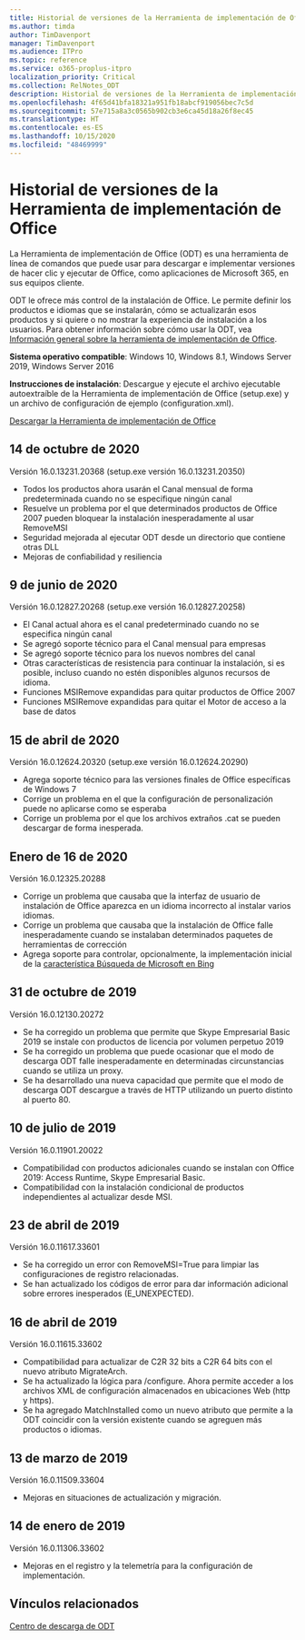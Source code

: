 ```yaml
---
title: Historial de versiones de la Herramienta de implementación de Office (ODT)
ms.author: timda
author: TimDavenport
manager: TimDavenport
ms.audience: ITPro
ms.topic: reference
ms.service: o365-proplus-itpro
localization_priority: Critical
ms.collection: RelNotes_ODT
description: Historial de versiones de la Herramienta de implementación de Office (ODT) para los profesionales de TI
ms.openlocfilehash: 4f65d41bfa18321a951fb18abcf919056bec7c5d
ms.sourcegitcommit: 57e715a8a3c0565b902cb3e6ca45d18a26f8ec45
ms.translationtype: HT
ms.contentlocale: es-ES
ms.lasthandoff: 10/15/2020
ms.locfileid: "48469999"
---
```

# <a name="release-history-for-office-deployment-tool"></a>Historial de versiones de la Herramienta de implementación de Office

La Herramienta de implementación de Office (ODT) es una herramienta de línea de comandos que puede usar para descargar e implementar versiones de hacer clic y ejecutar de Office, como aplicaciones de Microsoft 365, en sus equipos cliente. 


ODT le ofrece más control de la instalación de Office. Le permite definir los productos e idiomas que se instalarán, cómo se actualizarán esos productos y si quiere o no mostrar la experiencia de instalación a los usuarios. Para obtener información sobre cómo usar la ODT, vea [Información general sobre la herramienta de implementación de Office](https://docs.microsoft.com/deployoffice/overview-of-the-office-2016-deployment-tool).

 **Sistema operativo compatible**: Windows 10, Windows 8.1, Windows Server 2019, Windows Server 2016 
 
 **Instrucciones de instalación**: Descargue y ejecute el archivo ejecutable autoextraíble de la Herramienta de implementación de Office (setup.exe) y un archivo de configuración de ejemplo (configuration.xml). 

[Descargar la Herramienta de implementación de Office](https://www.microsoft.com/en-us/download/confirmation.aspx?id=49117)

## <a name="october-14-2020"></a>14 de octubre de 2020
Versión 16.0.13231.20368 (setup.exe versión 16.0.13231.20350)
- Todos los productos ahora usarán el Canal mensual de forma predeterminada cuando no se especifique ningún canal
- Resuelve un problema por el que determinados productos de Office 2007 pueden bloquear la instalación inesperadamente al usar RemoveMSI
- Seguridad mejorada al ejecutar ODT desde un directorio que contiene otras DLL
- Mejoras de confiabilidad y resiliencia

## <a name="june-9-2020"></a>9 de junio de 2020

Versión 16.0.12827.20268 (setup.exe versión 16.0.12827.20258)
- El Canal actual ahora es el canal predeterminado cuando no se especifica ningún canal
- Se agregó soporte técnico para el Canal mensual para empresas
- Se agregó soporte técnico para los nuevos nombres del canal
- Otras características de resistencia para continuar la instalación, si es posible, incluso cuando no estén disponibles algunos recursos de idioma.
- Funciones MSIRemove expandidas para quitar productos de Office 2007
- Funciones MSIRemove expandidas para quitar el Motor de acceso a la base de datos 

## <a name="april-15-2020"></a>15 de abril de 2020

Versión 16.0.12624.20320 (setup.exe versión 16.0.12624.20290)
- Agrega soporte técnico para las versiones finales de Office específicas de Windows 7
- Corrige un problema en el que la configuración de personalización puede no aplicarse como se esperaba
- Corrige un problema por el que los archivos extraños .cat se pueden descargar de forma inesperada.

## <a name="january-16-2020"></a>Enero de 16 de 2020

Versión 16.0.12325.20288
- Corrige un problema que causaba que la interfaz de usuario de instalación de Office aparezca en un idioma incorrecto al instalar varios idiomas.
- Corrige un problema que causaba que la instalación de Office falle inesperadamente cuando se instalaban determinados paquetes de herramientas de corrección
- Agrega soporte para controlar, opcionalmente, la implementación inicial de la [ característica Búsqueda de Microsoft en Bing](https://go.microsoft.com/fwlink/p/?linkid=2109345)


## <a name="october-31-2019"></a>31 de octubre de 2019

Versión 16.0.12130.20272
- Se ha corregido un problema que permite que Skype Empresarial Basic 2019 se instale con productos de licencia por volumen perpetuo 2019
- Se ha corregido un problema que puede ocasionar que el modo de descarga ODT falle inesperadamente en determinadas circunstancias cuando se utiliza un proxy.
- Se ha desarrollado una nueva capacidad que permite que el modo de descarga ODT descargue a través de HTTP utilizando un puerto distinto al puerto 80.


## <a name="july-10-2019"></a>10 de julio de 2019

Versión 16.0.11901.20022
- Compatibilidad con productos adicionales cuando se instalan con Office 2019: Access Runtime, Skype Empresarial Basic.
- Compatibilidad con la instalación condicional de productos independientes al actualizar desde MSI.

## <a name="april-23-2019"></a>23 de abril de 2019

Versión 16.0.11617.33601
- Se ha corregido un error con RemoveMSI=True para limpiar las configuraciones de registro relacionadas.
- Se han actualizado los códigos de error para dar información adicional sobre errores inesperados (E_UNEXPECTED).

## <a name="april-16-2019"></a>16 de abril de 2019

Versión 16.0.11615.33602
- Compatibilidad para actualizar de C2R 32 bits a C2R 64 bits con el nuevo atributo MigrateArch.
- Se ha actualizado la lógica para /configure. Ahora permite acceder a los archivos XML de configuración almacenados en ubicaciones Web (http y https).
- Se ha agregado MatchInstalled como un nuevo atributo que permite a la ODT coincidir con la versión existente cuando se agreguen más productos o idiomas.

## <a name="march-13-2019"></a>13 de marzo de 2019

Versión 16.0.11509.33604
- Mejoras en situaciones de actualización y migración.

## <a name="january-14-2019"></a>14 de enero de 2019

Versión 16.0.11306.33602
- Mejoras en el registro y la telemetría para la configuración de implementación.


## <a name="related-links"></a>Vínculos relacionados

[Centro de descarga de ODT](https://www.microsoft.com/en-us/download/details.aspx?id=49117)